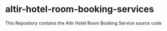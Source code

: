 # altir-hotel-room-booking-services
This Repository contains the Altir Hotel Room Booking Service source code

